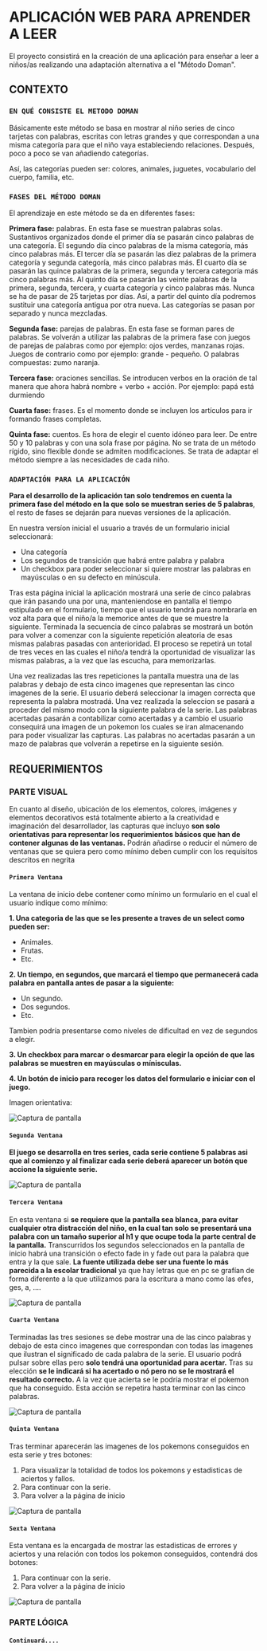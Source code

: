 # APLICACIÓN WEB PARA APRENDER A LEER

El proyecto consistirá en la creación de una aplicación para enseñar a leer a niños/as realizando una adaptación alternativa a el "Método Doman".

## CONTEXTO

### `EN QUÉ CONSISTE EL METODO DOMAN`

Básicamente este método se basa en mostrar al niño series de cinco tarjetas con palabras, escritas con letras grandes y que correspondan a una misma categoría para que el niño vaya estableciendo relaciones. Después, poco a poco se van añadiendo categorías.

Así, las categorías pueden ser: colores, animales, juguetes, vocabulario del cuerpo, familia, etc.
    
### `FASES DEL MÉTODO DOMAN`

El aprendizaje en este método se da en diferentes fases:

**Primera fase:** palabras. En esta fase se muestran palabras solas. Sustantivos organizados donde el primer día se pasarán cinco palabras de una categoría. El segundo día cinco palabras de la misma categoría, más cinco palabras más. El tercer día se pasarán las diez palabras de la primera categoría y segunda categoría, más cinco palabras más. El cuarto día se pasarán las quince palabras de la primera, segunda y tercera categoría más cinco palabras más. Al quinto día se pasarán las veinte palabras de la primera, segunda, tercera, y cuarta categoría y cinco palabras más. Nunca se ha de pasar de 25 tarjetas por días. Así, a partir del quinto día podremos sustituir una categoría antigua por otra nueva. Las categorías se pasan por separado y nunca mezcladas.

 **Segunda fase:** parejas de palabras. En esta fase se forman pares de palabras. Se volverán a utilizar las palabras de la primera fase con juegos de parejas de palabras como por ejemplo: ojos verdes, manzanas rojas. Juegos de contrario como por ejemplo: grande - pequeño. O palabras compuestas: zumo naranja.

**Tercera fase:** oraciones sencillas. Se introducen verbos en la oración de tal manera que ahora habrá nombre + verbo + acción. Por ejemplo: papá está durmiendo

**Cuarta fase:** frases. Es el momento donde se incluyen los artículos para ir formando frases completas.

**Quinta fase:** cuentos. Es hora de elegir el cuento idóneo para leer. De entre 50 y 10 palabras y con una sola frase por página. No se trata de un método rígido, sino flexible donde se admiten modificaciones. Se trata de adaptar el método siempre a las necesidades de cada niño.

### `ADAPTACIÓN PARA LA APLICACIÓN`

**Para el desarrollo de la aplicación tan solo tendremos en cuenta la primera fase del método en la que solo se muestran series de 5 palabras**, el resto de fases se dejarán para nuevas versiones de la aplicación.  

En nuestra versíon inicial el usuario a través de un formulario inicial seleccionará:

* Una categoría
* Los segundos de transición que habrá entre palabra y palabra
* Un checkbox para poder seleccionar si quiere mostrar las palabras en mayúsculas o en su defecto en minúscula.

Tras esta página inicial la aplicación mostrará una serie de cinco palabras que irán pasando una por una, manteniendose en pantalla el tiempo estipulado en el formulario, tiempo que el usuario tendrá para nombrarla en voz alta para que el niño/a la memorice antes de que se muestre la siguiente. Terminada la secuencia de cinco palabras se mostrará un botón para volver a comenzar con la siguiente repetición aleatoria de esas mismas palabras pasadas con anterioridad. El proceso se repetirá un total de tres veces en las cuales el niño/a tendrá la oportunidad de visualizar las mismas palabras, a la vez que las escucha, para memorizarlas.

Una vez realizadas las tres repeticiones la pantalla muestra una de las palabras y debajo de esta cinco imagenes que representan las cinco imagenes de la serie. El usuario deberá seleccionar la imagen correcta que representa la palabra mostradá. Una vez realizada la seleccion se pasará a proceder del mismo modo con la siguiente palabra de la serie. Las palabras acertadas pasarán a contabilizar como acertadas y a cambio el usuario consequirá una imagen de un pokemon los cuales se iran almacenando para poder visualizar las capturas. Las palabras no acertadas pasarán a un mazo de palabras que volverán a repetirse en la siguiente sesión.

## REQUERIMIENTOS

### PARTE VISUAL

En cuanto al diseño, ubicación de los elementos, colores, imágenes y elementos decorativos está totalmente abierto a la creatividad e imaginación del desarrollador, las capturas que incluyo **son solo orientativas para representar los requerimientos básicos que han de contener algunas de las ventanas.** 
Podrán añadirse o reducir el número de ventanas que se quiera pero como mínimo deben cumplir con los requisitos descritos en negrita

#### `Primera Ventana`

La ventana de inicio debe contener como mínimo un formulario en el cual el usuario indique como mínimo:
        
**1. Una categoria de las que se les presente a traves de un select como pueden ser:**

* Animales.  
* Frutas.  
* Etc. 

**2. Un tiempo, en segundos, que marcará el tiempo que permanecerá cada palabra en pantalla antes de pasar a la siguiente:**

* Un segundo.
* Dos segundos.
* Etc. 

Tambien podría presentarse como niveles de dificultad en vez de segundos a elegir.

**3. Un checkbox para marcar o desmarcar para elegir la opción de que las palabras se muestren en mayúsculas o mínisculas.**

**4. Un botón de inicio para recoger los datos del formulario e iniciar con el juego.**

Imagen orientativa:

![Captura de pantalla](imagenesReadme/imagen6.jpg)


#### `Segunda Ventana`

**El juego se desarrolla en tres series, cada serie contiene 5 palabras asi que al comienzo y al finalizar cada serie deberá aparecer un botón que accione la siguiente serie.**

![Captura de pantalla](imagenesReadme/imagen5.jpg)
       
#### `Tercera Ventana`

En esta ventana si **se requiere que la pantalla sea blanca, para evitar cualquier otra distracción del niño, en la cual tan solo se presentará una palabra con un tamaño superior al h1 y que ocupe toda la parte central de la pantalla.** Transcurridos los segundos seleccionados en la pantalla de inicio habrá una transición o efecto fade in y fade out para la palabra que entra y la que sale.
**La fuente utilizada debe ser una fuente lo más parecida a la escolar tradicional** ya que hay letras que en pc se grafían de forma diferente a la que utilizamos para la escritura a mano como las efes, ges, a, ....

![Captura de pantalla](imagenesReadme/imagen3.jpg)
        
#### `Cuarta Ventana`

Terminadas las tres sesiones se debe mostrar una de las cinco palabras y debajo de esta cinco imagenes que correspondan con todas las imagenes que ilustran el significado de cada palabra de la serie. El usuario podrá pulsar sobre ellas pero **solo tendrá una oportunidad para acertar.** Tras su elección **se le indicará si ha acertado o nó pero no se le mostrará el resultado correcto.** A la vez que acierta se le podría mostrar el pokemon que ha conseguido. Esta acción se repetira hasta terminar con las cinco palabras.

![Captura de pantalla](imagenesReadme/imagen2.jpg)

#### `Quinta Ventana`

Tras terminar aparecerán las imagenes de los pokemons conseguidos en esta serie y tres botones:

1. Para visualizar la totalidad de todos los pokemons y estadisticas de aciertos y fallos.
2. Para continuar con la serie.
3. Para volver a la página de inicio

![Captura de pantalla](imagenesReadme/imagen1.jpg)

#### `Sexta Ventana`

Esta ventana es la encargada de mostrar las estadisticas de errores y aciertos y una relación con todos los pokemon conseguidos, contendrá dos botones:

1. Para continuar con la serie.
1. Para volver a la página de inicio

![Captura de pantalla](imagenesReadme/imagen4.jpg)
        

### PARTE LÓGICA
#### `Continuará....`